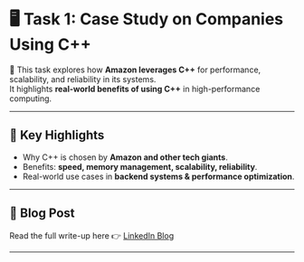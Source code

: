 # 🖥️ Task 1: Case Study on Companies Using C++

📖 This task explores how **Amazon leverages C++** for performance, scalability, and reliability in its systems.  
It highlights **real-world benefits of using C++** in high-performance computing.

---

## 📌 Key Highlights
- Why C++ is chosen by **Amazon and other tech giants**.
- Benefits: **speed, memory management, scalability, reliability**.
- Real-world use cases in **backend systems & performance optimization**.

---

## 📖 Blog Post
Read the full write-up here 👉 [LinkedIn Blog](https://www.linkedin.com/posts/aman-kant-mahto_how-amazon-leverages-c-for-performance-activity-7255198761990115328-th_e)

---

